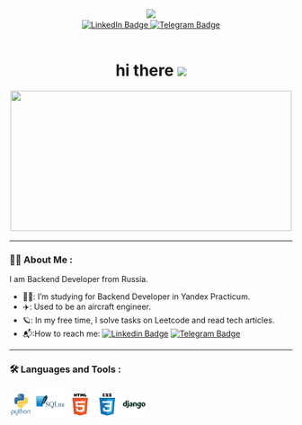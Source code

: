 <div id="header" align="center">
  <a href="https://github.com/RomanBespalov">
    <img src="https://media.giphy.com/media/LMt9638dO8dftAjtco/giphy.gif" width="100"/>
  </a>
</div>
<div id="badges" align="center">
  <a href="https://www.linkedin.com/in/roman-bespalov1997/">
    <img src="https://img.shields.io/badge/LinkedIn-blue?style=for-the-badge&logo=linkedin&logoColor=white" alt="LinkedIn Badge"/>
  </a>
  <a href="https://t.me/bespalovroman1997">
    <img src="https://img.shields.io/badge/Telegram-blue?style=for-the-badge&logo=Telegram&logoColor=white" alt="Telegram Badge"/>
  </a>
</div>
<div id="badges" align="center">
  <img src="https://komarev.com/ghpvc/?username=RomanBespalov&style=flat-square&color=blue" alt=""/>
</div>
<div align="center">
  <h1>
    hi there
    <img src="https://media.giphy.com/media/hvRJCLFzcasrR4ia7z/giphy.gif" width="30px"/>
  </h1>
</div>
<div align="center">
  <img src="https://media.giphy.com/media/Cov4Bc3eWuqo5wZpm2/giphy.gif" width="500" height="250"/>
</div>


---


### :man_technologist: About Me :
I am Backend Developer from Russia.

- 👨‍🎓: I’m studying for Backend Developer in Yandex Practicum.
- ✈️: Used to be an aircraft engineer.
- 🪐: In my free time, I solve tasks on Leetcode and read tech articles.
- 📬:How to reach me: [![Linkedin Badge](https://img.shields.io/badge/-LinkedIn-blue?style=flat&logo=Linkedin&logoColor=white)](https://www.linkedin.com/in/roman-bespalov1997/)
[![Telegram Badge](https://img.shields.io/badge/-Telegram-blue?style=flat&logo=Telegram&logoColor=white)](https://t.me/bespalovroman1997)
---

### :hammer_and_wrench: Languages and Tools :
<img src="https://github.com/devicons/devicon/blob/master/icons/python/python-original-wordmark.svg" title="python"  alt="python" width="40" height="40"/>&nbsp;
<img src="https://github.com/devicons/devicon/blob/master/icons/sqlite/sqlite-original-wordmark.svg" title="sqlite"  alt="sqlite" width="50" height="50"/>&nbsp;
<img src="https://github.com/devicons/devicon/blob/master/icons/html5/html5-original-wordmark.svg" title="python"  alt="python" width="40" height="40"/>&nbsp;
<img src="https://github.com/devicons/devicon/blob/master/icons/css3/css3-original-wordmark.svg" title="python"  alt="python" width="40" height="40"/>&nbsp;
<img src="https://github.com/devicons/devicon/blob/master/icons/django/django-plain-wordmark.svg" title="python"  alt="python" width="40" height="40"/>&nbsp;

<!--
**RomanBespalov/RomanBespalov** is a ✨ _special_ ✨ repository because its `README.md` (this file) appears on your GitHub profile.

Here are some ideas to get you started:

- 🔭 I’m currently working on ...
- 🌱 I’m currently learning ...
- 👯 I’m looking to collaborate on ...
- 🤔 I’m looking for help with ...
- 💬 Ask me about ...
- 📫 How to reach me: ...
- 😄 Pronouns: ...
- ⚡ Fun fact: ...
-->
